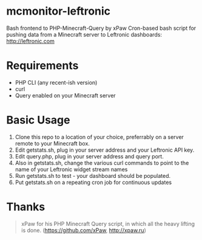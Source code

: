 mcmonitor-leftronic
===================

Bash frontend to PHP-Minecraft-Query by xPaw
Cron-based bash script for pushing data from a Minecraft server to Leftronic dashboards: http://leftronic.com


Requirements
============
* PHP CLI (any recent-ish version)
* curl
* Query enabled on your Minecraft server


Basic Usage
===========

1. Clone this repo to a location of your choice, preferrably on a server remote to your Minecraft box.
2. Edit getstats.sh, plug in your server address and your Leftronic API key.
3. Edit query.php, plug in your server address and query port.
4. Also in getstats.sh, change the various curl commands to point to the name of your Leftronic widget stream names
5. Run getstats.sh to test - your dashboard should be populated.
6. Put getstats.sh on a repeating cron job for continuous updates


Thanks
======
> xPaw for his PHP Minecraft Query script, in which all the heavy lifting is done. (https://github.com/xPaw, http://xpaw.ru)
